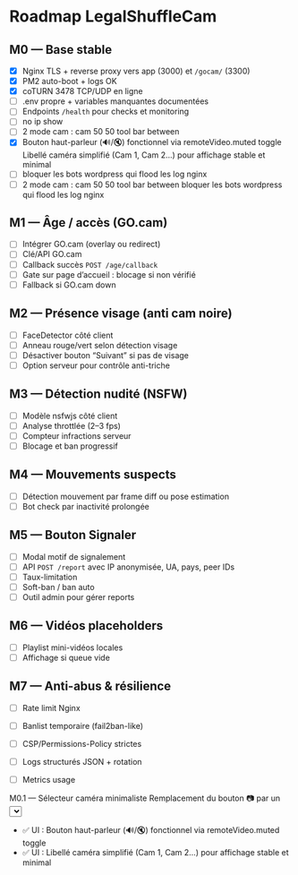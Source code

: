 # Roadmap LegalShuffleCam

## M0 — Base stable
- [x] Nginx TLS + reverse proxy vers app (3000) et `/gocam/` (3300)
- [x] PM2 auto-boot + logs OK
- [x] coTURN 3478 TCP/UDP en ligne
- [ ] .env propre + variables manquantes documentées
- [ ] Endpoints `/health` pour checks et monitoring
- [ ] no ip show
- [ ] 2 mode cam : cam 50 50 tool bar between
- [x] Bouton haut-parleur (🔊/🔇) fonctionnel via remoteVideo.muted toggle
 Libellé caméra simplifié (Cam 1, Cam 2…) pour affichage stable et minimal
- [ ] bloquer les bots wordpress qui flood les log nginx
- [ ] 2 mode cam : cam 50 50 tool bar between
 bloquer les bots wordpress qui flood les log nginx

## M1 — Âge / accès (GO.cam)
- [ ] Intégrer GO.cam (overlay ou redirect)
- [ ] Clé/API GO.cam
- [ ] Callback succès `POST /age/callback`
- [ ] Gate sur page d’accueil : blocage si non vérifié
- [ ] Fallback si GO.cam down

## M2 — Présence visage (anti cam noire)
- [ ] FaceDetector côté client
- [ ] Anneau rouge/vert selon détection visage
- [ ] Désactiver bouton “Suivant” si pas de visage
- [ ] Option serveur pour contrôle anti-triche

## M3 — Détection nudité (NSFW)
- [ ] Modèle nsfwjs côté client
- [ ] Analyse throttlée (2–3 fps)
- [ ] Compteur infractions serveur
- [ ] Blocage et ban progressif

## M4 — Mouvements suspects
- [ ] Détection mouvement par frame diff ou pose estimation
- [ ] Bot check par inactivité prolongée

## M5 — Bouton Signaler
- [ ] Modal motif de signalement
- [ ] API `POST /report` avec IP anonymisée, UA, pays, peer IDs
- [ ] Taux-limitation
- [ ] Soft-ban / ban auto
- [ ] Outil admin pour gérer reports

## M6 — Vidéos placeholders
- [ ] Playlist mini-vidéos locales
- [ ] Affichage si queue vide

## M7 — Anti-abus & résilience
- [ ] Rate limit Nginx
- [ ] Banlist temporaire (fail2ban-like)
- [ ] CSP/Permissions-Policy strictes
- [ ] Logs structurés JSON + rotation
- [ ] Metrics usage


M0.1 — Sélecteur caméra minimaliste
  Remplacement du bouton 📷 par un <select> intégré
  Liste dynamique des caméras via enumerateDevices()
  Démarrage automatique de la première caméra détectée
  Changement à la volée sans reload
  Aucun impact sur layout ni proportions
  Pas de dépendance externe, pas de menu flottant
  Commit : feat: remplacement du bouton 📷 par un select caméra minimaliste
- ✅ UI : Bouton haut-parleur (🔊/🔇) fonctionnel via remoteVideo.muted toggle
- ✅ UI : Libellé caméra simplifié (Cam 1, Cam 2…) pour affichage stable et minimal
